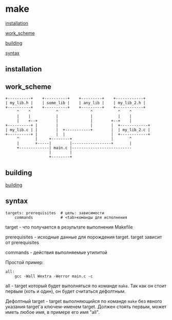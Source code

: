 # make

[installation](#installation)

[work_scheme](#work_scheme)

[building](https://github.com/Drakonof/references/tree/main/C#building)

[syntax](#syntax)


## installation

## work_scheme

    +----------+    +----------+    +---------+    +------------+
    | my_lib.h |    | some_lib |    | any_lib |    | my_lib_2.h |
    +----------+    +----------+    +---------+    +------------+
         ^    ^           ^              ^           ^    ^
         |    |           |              |           |    |
         |    +--+        |              |        +--+    |
    +----------+ |        |              |        |  +------------+     
    | my_lib.c | |        |  +-----------+        |  | my_lib_2.c |
    +----------+ |        |  |                    |  +------------+
         ^       |     +--------+                 |       ^         
         |       +-----|        |-----------------+       |
         +-------------| main.c |--------------------------
                       |        |
                       +--------+ 

## building

[building](https://github.com/Drakonof/references/tree/main/C#building)

## syntax
```
targets: prerequisites  # цель: зависимости
    commands            # <tab>команды для исполнения
```
target - что получается в результате выполнения Makefile

prerequisites - исходные данные для порождения target. target зависит от prerequisites

commands - действия выполняемые утилитой

Простой пример:
```
all:
    gcc -Wall Wextra -Werror main.c -c
```
all - target который будет выполняться по команде `make`. Так как он стоит первым (хоть и один), он будет считаться дефолтным.

Дефолтный target - target выполняющийся по команде `make` без явного указания target'а ключем-именем target. Должен стоять первым, может иметь любое имя, в примере его имя "all".
